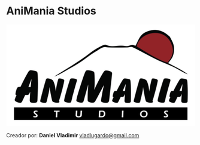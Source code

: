 # __AniMania__ Studios
![AniMania Logo](animania.png)

Creador por: __Daniel Vladimir__ vladlugardo@gmail.com
